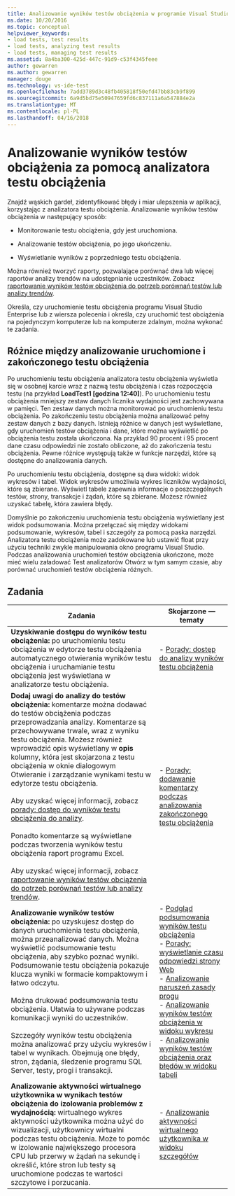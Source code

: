 ```yaml
---
title: Analizowanie wyników testów obciążenia w programie Visual Studio | Dokumentacja firmy Microsoft
ms.date: 10/20/2016
ms.topic: conceptual
helpviewer_keywords:
- load tests, test results
- load tests, analyzing test results
- load tests, managing test results
ms.assetid: 8a4ba300-425d-447c-91d9-c53f4345feee
author: gewarren
ms.author: gewarren
manager: douge
ms.technology: vs-ide-test
ms.openlocfilehash: 7add3789d3c48fb405818f50efd47bb83cb9f899
ms.sourcegitcommit: 6a9d5bd75e50947659fd6c837111a6a547884e2a
ms.translationtype: MT
ms.contentlocale: pl-PL
ms.lasthandoff: 04/16/2018
---
```

# <a name="analyze-load-test-results-using-the-load-test-analyzer"></a>Analizowanie wyników testów obciążenia za pomocą analizatora testu obciążenia

Znajdź wąskich gardeł, zidentyfikować błędy i miar ulepszenia w aplikacji, korzystając z analizatora testu obciążenia. Analizowanie wyników testów obciążenia w następujący sposób:

-   Monitorowanie testu obciążenia, gdy jest uruchomiona.

-   Analizowanie testów obciążenia, po jego ukończeniu.

-   Wyświetlanie wyników z poprzedniego testu obciążenia.

Można również tworzyć raporty, pozwalające porównać dwa lub więcej raportów analizy trendów na udostępnianie uczestników. Zobacz [raportowanie wyników testów obciążenia do potrzeb porównań testów lub analizy trendów](../test/compare-load-test-results.md).

Określa, czy uruchomienie testu obciążenia programu Visual Studio Enterprise lub z wiersza polecenia i określa, czy uruchomić test obciążenia na pojedynczym komputerze lub na komputerze zdalnym, można wykonać te zadania.

## <a name="differences-between-analyzing-a-running-and-a-completed-load-test"></a>Różnice między analizowanie uruchomione i zakończonego testu obciążenia

 Po uruchomieniu testu obciążenia analizatora testu obciążenia wyświetla się w osobnej karcie wraz z nazwą testu obciążenia i czas rozpoczęcia testu (na przykład **LoadTest1 [godzina 12:40]**). Po uruchomieniu testu obciążenia mniejszy zestaw danych licznika wydajności jest zachowywana w pamięci. Ten zestaw danych można monitorować po uruchomieniu testu obciążenia. Po zakończeniu testu obciążenia można analizować pełny zestaw danych z bazy danych. Istnieją różnice w danych jest wyświetlane, gdy uruchomień testów obciążenia i dane, które można wyświetlić po obciążenia testu została ukończona. Na przykład 90 procent i 95 procent dane czasu odpowiedzi nie zostało obliczone, aż do zakończenia testu obciążenia. Pewne różnice występują także w funkcje narzędzi, które są dostępne do analizowania danych.

 Po uruchomieniu testu obciążenia, dostępne są dwa widoki: widok wykresów i tabel. Widok wykresów umożliwia wykres liczników wydajności, które są zbierane. Wyświetl tabele zapewnia informacje o poszczególnych testów, strony, transakcje i żądań, które są zbierane. Możesz również uzyskać tabelę, która zawiera błędy.

 Domyślnie po zakończeniu uruchomienia testu obciążenia wyświetlany jest widok podsumowania. Można przełączać się między widokami podsumowanie, wykresów, tabel i szczegóły za pomocą paska narzędzi. Analizatora testu obciążenia może zadokowane lub ustawić float przy użyciu techniki zwykle manipulowania okno programu Visual Studio. Podczas analizowania uruchomień testów obciążenia ukończone, może mieć wielu załadować Test analizatorów Otwórz w tym samym czasie, aby porównać uruchomień testów obciążenia różnych.

## <a name="tasks"></a>Zadania

|Zadania|Skojarzone — tematy|
|-----------|-----------------------|
|**Uzyskiwanie dostępu do wyników testu obciążenia:** po uruchomieniu testu obciążenia w edytorze testu obciążenia automatycznego otwierania wyników testu obciążenia i uruchamianie testu obciążenia jest wyświetlana w analizatorze testu obciążenia.|-   [Porady: dostęp do analizy wyników testu obciążenia](../test/how-to-access-load-test-results-for-analysis.md)|
|**Dodaj uwagi do analizy do testów obciążenia:** komentarze można dodawać do testów obciążenia podczas przeprowadzania analizy. Komentarze są przechowywane trwale, wraz z wyniku testu obciążenia. Możesz również wprowadzić opis wyświetlany w **opis** kolumny, która jest skojarzona z testu obciążenia w oknie dialogowym Otwieranie i zarządzanie wynikami testu w edytorze testu obciążenia.<br /><br /> Aby uzyskać więcej informacji, zobacz [porady: dostęp do wyników testu obciążenia do analizy](../test/how-to-access-load-test-results-for-analysis.md).<br /><br /> Ponadto komentarze są wyświetlane podczas tworzenia wyników testu obciążenia raport programu Excel.<br /><br /> Aby uzyskać więcej informacji, zobacz [raportowanie wyników testów obciążenia do potrzeb porównań testów lub analizy trendów](../test/compare-load-test-results.md).|-   [Porady: dodawanie komentarzy podczas analizowania zakończonego testu obciążenia](../test/how-to-add-comments-on-a-completed-load-test.md)|
|**Analizowanie wyników testów obciążenia:** po uzyskujesz dostęp do danych uruchomienia testu obciążenia, można przeanalizować danych. Można wyświetlić podsumowanie testu obciążenia, aby szybko poznać wyniki. Podsumowanie testu obciążenia pokazuje klucza wyniki w formacie kompaktowym i łatwo odczytu.<br /><br /> Można drukować podsumowania testu obciążenia. Ułatwia to używane podczas komunikacji wyniki do uczestników.<br /><br /> Szczegóły wyników testu obciążenia można analizować przy użyciu wykresów i tabel w wynikach. Obejmują one błędy, stron, żądania, śledzenie programu SQL Server, testy, progi i transakcji.|-   [Podgląd podsumowania wyników testu obciążenia](../test/load-test-results-summary-overview.md)<br />-   [Porady: wyświetlanie czasu odpowiedzi strony Web](../test/how-to-view-web-page-response-time-in-a-load-test.md)<br />-   [Analizowanie naruszeń zasady progu](../test/analyze-threshold-rule-violations-in-load-tests.md)<br />-   [Analizowanie wyników testów obciążenia w widoku wykresu](../test/analyze-load-test-results-in-the-graphs-view.md)<br />-   [Analizowanie wyników testów obciążenia oraz błędów w widoku tabeli](../test/analyze-load-test-results-and-errors-in-the-tables-view.md)|
|**Analizowanie aktywności wirtualnego użytkownika w wynikach testów obciążenia do izolowania problemów z wydajnością:** wirtualnego wykres aktywności użytkownika można użyć do wizualizacji, użytkownicy wirtualni podczas testu obciążenia. Może to pomóc w izolowanie największego procesora CPU lub przerwy w żądań na sekundę i określić, które stron lub testy są uruchomione podczas te wartości szczytowe i porzucania.|-   [Analizowanie aktywności wirtualnego użytkownika w widoku szczegółów](../test/analyze-load-test-virtual-user-activity-in-the-details-view.md)|